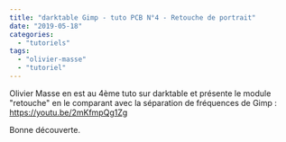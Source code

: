 ```yaml
---
title: "darktable Gimp - tuto PCB N°4 - Retouche de portrait"
date: "2019-05-18"
categories: 
  - "tutoriels"
tags: 
  - "olivier-masse"
  - "tutoriel"
---
```


Olivier Masse en est au 4ème tuto sur darktable et présente le module "retouche" en le comparant avec la séparation de fréquences de Gimp : https://youtu.be/2mKfmpQg1Zg

Bonne découverte.
